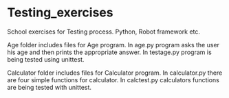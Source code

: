 # Testing_exercises
School exercises for Testing process. Python, Robot framework etc.

Age folder includes files for Age program. 
In age.py program asks the user his age and then prints the appropriate answer. 
In testage.py program is being tested using unittest.

Calculator folder includes files for Calculator program.
In calculator.py there are four simple functions for calculator.
In calctest.py calculators functions are being tested with unittest.


